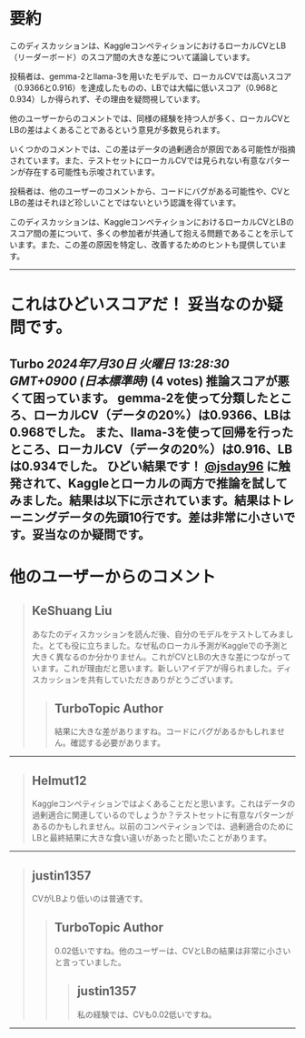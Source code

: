 # 要約 
このディスカッションは、KaggleコンペティションにおけるローカルCVとLB（リーダーボード）のスコア間の大きな差について議論しています。

投稿者は、gemma-2とllama-3を用いたモデルで、ローカルCVでは高いスコア（0.9366と0.916）を達成したものの、LBでは大幅に低いスコア（0.968と0.934）しか得られず、その理由を疑問視しています。

他のユーザーからのコメントでは、同様の経験を持つ人が多く、ローカルCVとLBの差はよくあることであるという意見が多数見られます。

いくつかのコメントでは、この差はデータの過剰適合が原因である可能性が指摘されています。また、テストセットにローカルCVでは見られない有意なパターンが存在する可能性も示唆されています。

投稿者は、他のユーザーのコメントから、コードにバグがある可能性や、CVとLBの差はそれほど珍しいことではないという認識を得ています。

このディスカッションは、KaggleコンペティションにおけるローカルCVとLBのスコア間の差について、多くの参加者が共通して抱える問題であることを示しています。また、この差の原因を特定し、改善するためのヒントも提供しています。


---
# これはひどいスコアだ！ 妥当なのか疑問です。
**Turbo** *2024年7月30日 火曜日 13:28:30 GMT+0900 (日本標準時)* (4 votes)
推論スコアが悪くて困っています。
gemma-2を使って分類したところ、ローカルCV（データの20%）は0.9366、LBは0.968でした。
また、llama-3を使って回帰を行ったところ、ローカルCV（データの20%）は0.916、LBは0.934でした。
ひどい結果です！
[@jsday96](https://www.kaggle.com/jsday96) に触発されて、Kaggleとローカルの両方で推論を試してみました。結果は以下に示されています。結果はトレーニングデータの先頭10行です。差は非常に小さいです。妥当なのか疑問です。
---
# 他のユーザーからのコメント
> ## KeShuang Liu
> 
> あなたのディスカッションを読んだ後、自分のモデルをテストしてみました。とても役に立ちました。なぜ私のローカル予測がKaggleでの予測と大きく異なるのか分かりません。これがCVとLBの大きな差につながっています。これが理由だと思います。新しいアイデアが得られました。ディスカッションを共有していただきありがとうございます。
> 
> 
> 
> > ## TurboTopic Author
> > 
> > 結果に大きな差がありますね。コードにバグがあるかもしれません。確認する必要があります。
> > 
> > 
> > 
---
> ## Helmut12
> 
> Kaggleコンペティションではよくあることだと思います。これはデータの過剰適合に関連しているのでしょうか？テストセットに有意なパターンがあるのかもしれません。以前のコンペティションでは、過剰適合のためにLBと最終結果に大きな食い違いがあったと聞いたことがあります。
> 
> 
> 
---
> ## justin1357
> 
> CVがLBより低いのは普通です。
> 
> 
> 
> > ## TurboTopic Author
> > 
> > 0.02低いですね。他のユーザーは、CVとLBの結果は非常に小さいと言っていました。
> > 
> > 
> > 
> > > ## justin1357
> > > 
> > > 私の経験では、CVも0.02低いですね。
> > > 
> > > 
> > > 
---

